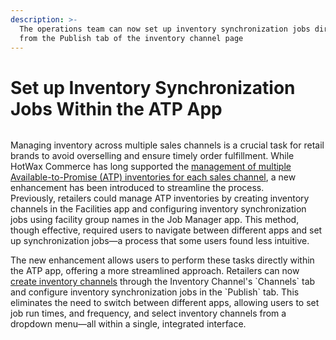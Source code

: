 ```yaml
---
description: >-
  The operations team can now set up inventory synchronization jobs directly
  from the Publish tab of the inventory channel page
---
```


# Set up Inventory Synchronization Jobs Within the ATP App

<figure><img src="https://www.hotwax.co/hubfs/Inventory%20sync%20jobs.png" alt=""><figcaption></figcaption></figure>

Managing inventory across multiple sales channels is a crucial task for retail brands to avoid overselling and ensure timely order fulfillment. While HotWax Commerce has long supported the [management of multiple Available-to-Promise (ATP) inventories for each sales channel](https://docs.hotwax.co/documents/v/retail-operations/inventory/multichannel-inventory-setup), a new enhancement has been introduced to streamline the process.\
Previously, retailers could manage ATP inventories by creating inventory channels in the Facilities app and configuring inventory synchronization jobs using facility group names in the Job Manager app. This method, though effective, required users to navigate between different apps and set up synchronization jobs—a process that some users found less intuitive.

The new enhancement allows users to perform these tasks directly within the ATP app, offering a more streamlined approach. Retailers can now [create inventory channels](https://docs.hotwax.co/documents/v/retail-operations/inventory/create-channel) through the Inventory Channel's \`Channels\` tab and configure inventory synchronization jobs in the \`Publish\` tab. This eliminates the need to switch between different apps, allowing users to set job run times, and frequency, and select inventory channels from a dropdown menu—all within a single, integrated interface.
